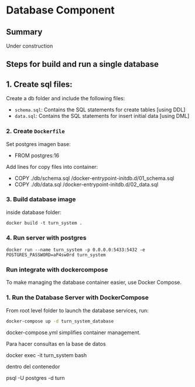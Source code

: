 # Database Component

## Summary

Under construction

## Steps for build and run a single database

## 1. Create sql files:

Create a db folder and include the following files:

- `schema.sql`: Contains the SQL statements for create tables [using DDL]
- `data.sql`: Contains the SQL statements for insert initial data [using DML]

### 2. Create `Dockerfile`

Set postgres imagen base:
-  FROM postgres:16

Add lines for copy files into container:
- COPY ./db/schema.sql /docker-entrypoint-initdb.d/01_schema.sql
- COPY ./db/data.sql /docker-entrypoint-initdb.d/02_data.sql

### 3. Build database image

inside database folder:

```
docker build -t turn_system .
```

### 4. Run server with postgres

```
docker run --name turn_system -p 0.0.0.0:5433:5432 -e POSTGRES_PASSWORD=aP4sw0rd turn_system
```

### Run integrate with dockercompose

To make managing the database container easier, use Docker Compose.

### 1. Run the Database Server with DockerCompose

From root level folder to launch the database services, run:

```bash
docker-compose up -d turn_system_database
```

docker-compose.yml simplifies container management.

Para hacer consultas en la base de datos

docker exec -it turn_system bash

dentro del contenedor

psql -U postgres -d turn
